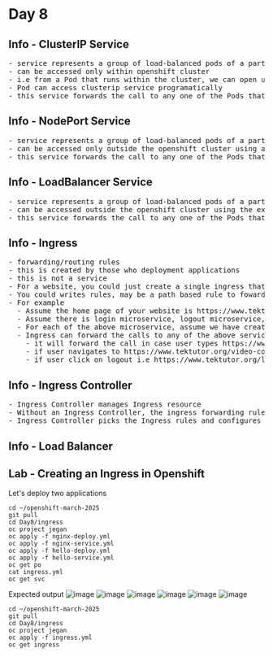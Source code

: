 # Day 8

## Info - ClusterIP Service
<pre>
- service represents a group of load-balanced pods of a particular deployment
- can be accessed only within openshift cluster
- i.e from a Pod that runs within the cluster, we can open up a shell and access this type of service manually
- Pod can access clusterip service programatically
- this service forwards the call to any one of the Pods that belongs to single deployment
</pre>

## Info - NodePort Service
<pre>
- service represents a group of load-balanced pods of a particular deployment  
- can be accessed only outside the openshift cluster using any Node IP and Node Port allocated to the service
- this service forwards the call to any one of the Pods that belongs to a single deployment
</pre>


## Info - LoadBalancer Service
<pre>
- service represents a group of load-balanced pods of a particular deployment
- can be accessed outside the openshift cluster using the external Ip assigned to the loadbalancer service and service port
- this service forwards the call to any one of the Pods that belongs to a single deployment
</pre>

## Info - Ingress
<pre>
- forwarding/routing rules
- this is created by those who deployment applications
- this is not a service
- For a website, you could just create a single ingress that provides a public url
- You could writes rules, may be a path based rule to foward the calls to different services
- For example
  - Assume the home page of your website is https://www.tektutor.org
  - Assume there is login microservice, logout microservice, self paced video course microservice, etc.,
  - For each of the above microservice, assume we have created a NodePort or LoadBalancer or ClusterIP service
  - Ingress can forward the calls to any of the above services
    - it will forward the call in case user types https://www.tektutor.org/login, this call be routed to login microservice
    - if user navigates to https://www.tektutor.org/video-course, this call can be routed to video-course microservice
    - if user click on logout i.e https://www.tektutor.org/logout, this call can be routed to logout microservice
</pre>

## Info - Ingress Controller
<pre>
- Ingress Controller manages Ingress resource  
- Without an Ingress Controller, the ingress forwarding rules will not work
- Ingress Controller picks the Ingress rules and configures a Load Balancer to route the traffice at runtime
</pre>

## Info - Load Balancer


## Lab - Creating an Ingress in Openshift

Let's deploy two applications
```
cd ~/openshift-march-2025
git pull
cd Day8/ingress
oc project jegan
oc apply -f nginx-deploy.yml
oc apply -f nginx-service.yml
oc apply -f hello-deploy.yml
oc apply -f hello-service.yml
oc get po
cat ingress.yml
oc get svc
```
Expected output
![image](https://github.com/user-attachments/assets/616f20b2-4a2e-4e11-85ff-c8313343cfb3)
![image](https://github.com/user-attachments/assets/a57b645d-47f4-457d-b351-b07a803e830d)
![image](https://github.com/user-attachments/assets/7be5e0f5-4eff-49aa-98e3-77f11b0e3414)
![image](https://github.com/user-attachments/assets/906be19a-a557-4dc2-aa50-64dfb69077ca)
![image](https://github.com/user-attachments/assets/72ac9ce4-5be3-4a85-8ccc-41f8294c4874)
![image](https://github.com/user-attachments/assets/327e4cd0-6b05-4684-a2a2-45da08d5408a)

```
cd ~/openshift-march-2025
git pull
cd Day8/ingress
oc project jegan
oc apply -f ingress.yml
oc get ingress
```
